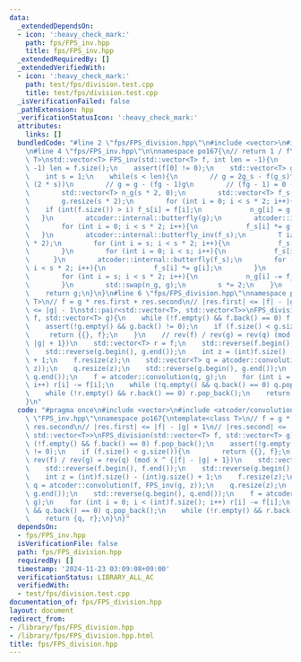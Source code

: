 ```yaml
---
data:
  _extendedDependsOn:
  - icon: ':heavy_check_mark:'
    path: fps/FPS_inv.hpp
    title: fps/FPS_inv.hpp
  _extendedRequiredBy: []
  _extendedVerifiedWith:
  - icon: ':heavy_check_mark:'
    path: test/fps/division.test.cpp
    title: test/fps/division.test.cpp
  _isVerificationFailed: false
  _pathExtension: hpp
  _verificationStatusIcon: ':heavy_check_mark:'
  attributes:
    links: []
  bundledCode: "#line 2 \"fps/FPS_division.hpp\"\n#include <vector>\n#include <atcoder/convolution>\n\
    \n#line 4 \"fps/FPS_inv.hpp\"\n\nnamespace po167{\n// return 1 / f\ntemplate <class\
    \ T>\nstd::vector<T> FPS_inv(std::vector<T> f, int len = -1){\n    if (len ==\
    \ -1) len = f.size();\n    assert(f[0] != 0);\n    std::vector<T> g = {1 / f[0]};\n\
    \    int s = 1;\n    while(s < len){\n        // g = 2g_s - f(g_s)^2 (mod x ^\
    \ (2 * s))\n        // g = g - (fg - 1)g\n        // (fg - 1) = 0 (mod x ^ (s))\n\
    \        std::vector<T> n_g(s * 2, 0);\n        std::vector<T> f_s(s * 2, 0);\n\
    \        g.resize(s * 2);\n        for (int i = 0; i < s * 2; i++){\n        \
    \    if (int(f.size()) > i) f_s[i] = f[i];\n            n_g[i] = g[i];\n     \
    \   }\n        atcoder::internal::butterfly(g);\n        atcoder::internal::butterfly(f_s);\n\
    \        for (int i = 0; i < s * 2; i++){\n            f_s[i] *= g[i];\n     \
    \   }\n        atcoder::internal::butterfly_inv(f_s);\n        T iz = 1 / (T)(s\
    \ * 2);\n        for (int i = s; i < s * 2; i++){\n            f_s[i] *= iz;\n\
    \        }\n        for (int i = 0; i < s; i++){\n            f_s[i] = 0;\n  \
    \      }\n        atcoder::internal::butterfly(f_s);\n        for (int i = 0;\
    \ i < s * 2; i++){\n            f_s[i] *= g[i];\n        }\n        atcoder::internal::butterfly_inv(f_s);\n\
    \        for (int i = s; i < s * 2; i++){\n            n_g[i] -= f_s[i] * iz;\n\
    \        }\n        std::swap(n_g, g);\n        s *= 2;\n    }\n    g.resize(len);\n\
    \    return g;\n}\n}\n#line 6 \"fps/FPS_division.hpp\"\nnamespace po167{\ntemplate<class\
    \ T>\n// f = g * res.first + res.second\n// |res.first| <= |f| - |g| + 1\n// |res.second|\
    \ <= |g| - 1\nstd::pair<std::vector<T>, std::vector<T>>\nFPS_division(std::vector<T>\
    \ f, std::vector<T> g){\n    while (!f.empty() && f.back() == 0) f.pop_back();\n\
    \    assert(!g.empty() && g.back() != 0);\n    if (f.size() < g.size()){\n   \
    \     return {{}, f};\n    }\n    // rev(f) / rev(g) = rev(q) (mod x ^ {|f| -\
    \ |g| + 1})\n    std::vector<T> r = f;\n    std::reverse(f.begin(), f.end());\n\
    \    std::reverse(g.begin(), g.end());\n    int z = (int)f.size() - (int)g.size()\
    \ + 1;\n    f.resize(z);\n    std::vector<T> q = atcoder::convolution(f, FPS_inv(g,\
    \ z));\n    q.resize(z);\n    std::reverse(g.begin(), g.end());\n    std::reverse(q.begin(),\
    \ q.end());\n    f = atcoder::convolution(q, g);\n    for (int i = 0; i < (int)f.size();\
    \ i++) r[i] -= f[i];\n    while (!q.empty() && q.back() == 0) q.pop_back();\n\
    \    while (!r.empty() && r.back() == 0) r.pop_back();\n    return {q, r};\n}\n\
    }\n"
  code: "#pragma once\n#include <vector>\n#include <atcoder/convolution>\n\n#include\
    \ \"FPS_inv.hpp\"\nnamespace po167{\ntemplate<class T>\n// f = g * res.first +\
    \ res.second\n// |res.first| <= |f| - |g| + 1\n// |res.second| <= |g| - 1\nstd::pair<std::vector<T>,\
    \ std::vector<T>>\nFPS_division(std::vector<T> f, std::vector<T> g){\n    while\
    \ (!f.empty() && f.back() == 0) f.pop_back();\n    assert(!g.empty() && g.back()\
    \ != 0);\n    if (f.size() < g.size()){\n        return {{}, f};\n    }\n    //\
    \ rev(f) / rev(g) = rev(q) (mod x ^ {|f| - |g| + 1})\n    std::vector<T> r = f;\n\
    \    std::reverse(f.begin(), f.end());\n    std::reverse(g.begin(), g.end());\n\
    \    int z = (int)f.size() - (int)g.size() + 1;\n    f.resize(z);\n    std::vector<T>\
    \ q = atcoder::convolution(f, FPS_inv(g, z));\n    q.resize(z);\n    std::reverse(g.begin(),\
    \ g.end());\n    std::reverse(q.begin(), q.end());\n    f = atcoder::convolution(q,\
    \ g);\n    for (int i = 0; i < (int)f.size(); i++) r[i] -= f[i];\n    while (!q.empty()\
    \ && q.back() == 0) q.pop_back();\n    while (!r.empty() && r.back() == 0) r.pop_back();\n\
    \    return {q, r};\n}\n}"
  dependsOn:
  - fps/FPS_inv.hpp
  isVerificationFile: false
  path: fps/FPS_division.hpp
  requiredBy: []
  timestamp: '2024-11-23 03:09:08+09:00'
  verificationStatus: LIBRARY_ALL_AC
  verifiedWith:
  - test/fps/division.test.cpp
documentation_of: fps/FPS_division.hpp
layout: document
redirect_from:
- /library/fps/FPS_division.hpp
- /library/fps/FPS_division.hpp.html
title: fps/FPS_division.hpp
---
```

